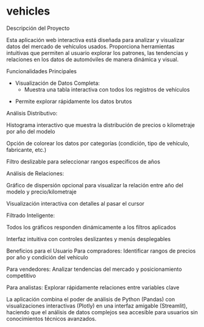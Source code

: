 # vehicles
Descripción del Proyecto

Esta aplicación web interactiva está diseñada para analizar y visualizar datos del mercado de vehículos usados. Proporciona herramientas intuitivas que permiten al usuario explorar los patrones, las tendencias y relaciones en los datos de automóviles de manera dinámica y visual.

Funcionalidades Principales
- Visualización de Datos Completa:
    * Muestra una tabla interactiva con todos los registros de vehículos
* Permite explorar rápidamente los datos brutos

Análisis Distributivo:

Histograma interactivo que muestra la distribución de precios o kilometraje por año del modelo

Opción de colorear los datos por categorías (condición, tipo de vehículo, fabricante, etc.)

Filtro deslizable para seleccionar rangos específicos de años

Análisis de Relaciones:

Gráfico de dispersión opcional para visualizar la relación entre año del modelo y precio/kilometraje

Visualización interactiva con detalles al pasar el cursor

Filtrado Inteligente:

Todos los gráficos responden dinámicamente a los filtros aplicados

Interfaz intuitiva con controles deslizantes y menús desplegables

Beneficios para el Usuario
Para compradores: Identificar rangos de precios por año y condición del vehículo

Para vendedores: Analizar tendencias del mercado y posicionamiento competitivo

Para analistas: Explorar rápidamente relaciones entre variables clave

La aplicación combina el poder de análisis de Python (Pandas) con visualizaciones interactivas (Plotly) en una interfaz amigable (Streamlit), haciendo que el análisis de datos complejos sea accesible para usuarios sin conocimientos técnicos avanzados.

